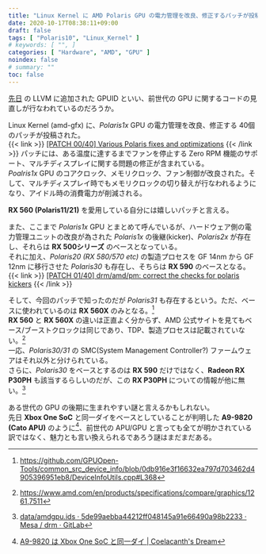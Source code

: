 ```yaml
---
title: "Linux Kernel に AMD Polaris GPU の電力管理を改良、修正するパッチが投稿される"
date: 2020-10-17T08:38:11+09:00
draft: false
tags: [ "Polaris10", "Linux_Kernel" ]
# keywords: [ "", ]
categories: [ "Hardware", "AMD", "GPU" ]
noindex: false
# summary: ""
toc: false
---
```


[先日](/posts/2020/10/11/llvm-add-gfx6_8-gpu/) の LLVM に追加された GPUID といい、前世代の GPU に関するコードの見直しが行なわれているのだろうか。  

Linux Kernel (amd-gfx) に、*Polaris1x* GPU の電力管理を改良、修正する 40個のパッチが投稿された。  
{{< link >}} [[PATCH 00/40] Various Polaris fixes and optimizations](https://lists.freedesktop.org/archives/amd-gfx/2020-October/054852.html) {{< /link >}}
パッチには、ある温度に達するまでファンを停止する Zero RPM 機能のサポート、マルチディスプレイに関する問題の修正が含まれている。  
*Poalris1x* GPU のコアクロック、メモリクロック、ファン制御が改良された。そして、マルチディスプレイ時でもメモリクロックの切り替えが行なわれるようになり、アイドル時の消費電力が削減される。  

**RX 560 (Polaris11/21)** を愛用している自分には嬉しいパッチと言える。  

また、ここまで *Polaris1x* GPU とまとめて呼んでいるが、ハードウェア側の電力管理ユニットの改良が為された *Polaris1x* の後継(kicker)、*Polaris2x* が存在し、それらは **RX 500シリーズ** のベースとなっている。  
それに加え、*Polaris20 (RX 580/570 etc)* の製造プロセスを GF 14nm から GF 12nm に移行させた *Polaris30* も存在し、そちらは **RX 590** のベースとなる。  
{{< link >}} [[PATCH 01/40] drm/amd/pm: correct the checks for polaris kickers](https://lists.freedesktop.org/archives/amd-gfx/2020-October/054853.html) {{< /link >}}

そして、今回のパッチで知ったのだが *Polaris31* も存在するという。ただ、ベースに使われているのは **RX 560X** のみとなる。[^rx-560x]  
**RX 560** と **RX 560X** の違いは正直よく分からず、AMD 公式サイトを見てもベース/ブーストクロックは同じであり、TDP、製造プロセスは記載されていない。[^560-560x]  
一応、*Polaris30/31* の SMC(System Management Controller?) ファームウェアはそれ以外と分けられている。  
さらに、*Polaris30* をベースとするのは **RX 590** だけではなく、**Radeon RX P30PH** も該当するらしいのだが、この **RX P30PH** についての情報が他に無い。[^rx-p30ph]  

ある世代の GPU の後期に生まれやすい謎と言えるかもしれない。  
先日 **Xbox One SoC** と同一ダイをベースとしていることが判明した **A9-9820 (Cato APU)** のように[^xbox-one-cato]、前世代の APU/GPU と言っても全てが明かされている訳ではなく、魅力とも言い換えられるであろう謎はまだまだある。  

[^rx-560x]: <https://github.com/GPUOpen-Tools/common_src_device_info/blob/0db916e3f16632ea797d703462d4905396951eb8/DeviceInfoUtils.cpp#L368>
[^560-560x]: <https://www.amd.com/en/products/specifications/compare/graphics/1261,7511>
[^rx-p30ph]: [data/amdgpu.ids · 5de99aebba44212ff048145a91e66490a98b2233 · Mesa / drm · GitLab](https://gitlab.freedesktop.org/mesa/drm/-/blob/5de99aebba44212ff048145a91e66490a98b2233/data/amdgpu.ids#L134)
[^xbox-one-cato]: [A9-9820 は Xbox One SoC と同一ダイ | Coelacanth's Dream](/posts/2020/10/14/a9-9820-silicon/)
